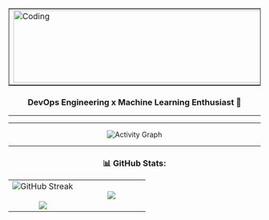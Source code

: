 <table align="center" border="none" width="50%">
  <td>
    <img align="center" alt="Coding" src="https://github.com/user-attachments/assets/f7fcd47c-0e01-44b7-8f72-46d490bc7579" width="800" height="145">
  </td>
</table>

<h3 align="center">DevOps Engineering x Machine Learning Enthusiast 🚀</h3>
<hr>

---

<p align="center">
  <img src="https://github-readme-activity-graph.vercel.app/graph?username=thev1ndu&bg_color=0d1117&color=ffffff&line=ffa500&point=00ff00&hide_border=true" alt="Activity Graph">
</p>

---

<h3 align="center">📊 GitHub Stats:</h3>

<p align="center">
<table align="center">
<tr border="none">
<td width="50%" align="center">
  <img title="🔥 GitHub Streak Stats" alt="GitHub Streak" src="https://github-readme-streak-stats.herokuapp.com/?user=thev1ndu&theme=dark&hide_border=false" />
  <br><br>
  <img align="center" src="https://github-readme-stats.vercel.app/api?username=thev1ndu&theme=dark&show_icons=true&count_private=true&title_color=ff8c00&icon_color=ff8c00&text_color=ffffff&bg_color=0d1117" />
</td>
<td width="50%" align="center">
  <img align="center" src="https://github-readme-stats.vercel.app/api/top-langs/?username=thev1ndu&theme=dark&hide_border=false&no-bg=true&no-frame=true&langs_count=10"/>
</td>
</tr>
</table>
</p>
